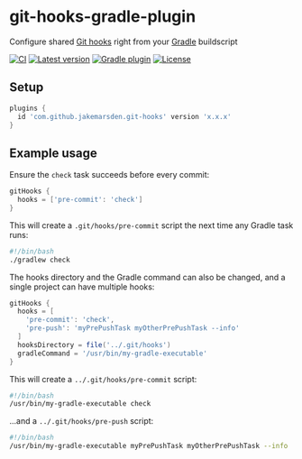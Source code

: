 # git-hooks-gradle-plugin

Configure shared [Git hooks][git-hooks] right from your [Gradle][gradle] buildscript

[![CI][workflow-ci-badge]][workflow-ci]
[![Latest version][latest-version-badge]][latest-version]
[![Gradle plugin][gradle-plugin-badge]][gradle-plugin]
[![License][license-badge]][license]

## Setup

```groovy
plugins {
  id 'com.github.jakemarsden.git-hooks' version 'x.x.x'
}
```

## Example usage

Ensure the `check` task succeeds before every commit:

```groovy
gitHooks {
  hooks = ['pre-commit': 'check']
}
```

This will create a `.git/hooks/pre-commit` script the next time any Gradle task runs:

```bash
#!/bin/bash
./gradlew check
```

The hooks directory and the Gradle command can also be changed, and a single project can have
multiple hooks:

```groovy
gitHooks {
  hooks = [
    'pre-commit': 'check',
    'pre-push': 'myPrePushTask myOtherPrePushTask --info'
  ]
  hooksDirectory = file('../.git/hooks')
  gradleCommand = '/usr/bin/my-gradle-executable'
}
```

This will create a `../.git/hooks/pre-commit` script:

```bash
#!/bin/bash
/usr/bin/my-gradle-executable check
```

...and a `../.git/hooks/pre-push` script:

```bash
#!/bin/bash
/usr/bin/my-gradle-executable myPrePushTask myOtherPrePushTask --info
```

[git-hooks]: https://git-scm.com/book/en/v2/Customizing-Git-Git-Hooks
[gradle]: https://gradle.org/

[gradle-plugin]: https://plugins.gradle.org/plugin/com.github.jakemarsden.git-hooks
[gradle-plugin-badge]: https://img.shields.io/maven-metadata/v?label=gradle-plugin&metadataUrl=https%3A%2F%2Fplugins.gradle.org%2Fm2%2Fcom%2Fgithub%2Fjakemarsden%2Fgit-hooks-gradle-plugin%2Fmaven-metadata.xml
[latest-version]: https://github.com/jakemarsden/git-hooks-gradle-plugin/releases/latest
[latest-version-badge]: https://img.shields.io/github/v/tag/jakemarsden/git-hooks-gradle-plugin?color=blue&label=latest-version&sort=semver
[license]: https://github.com/jakemarsden/git-hooks-gradle-plugin/blob/master/LICENSE
[license-badge]: https://img.shields.io/github/license/jakemarsden/git-hooks-gradle-plugin
[workflow-ci]: https://github.com/jakemarsden/git-hooks-gradle-plugin/actions?query=workflow%3ACI
[workflow-ci-badge]: https://github.com/jakemarsden/git-hooks-gradle-plugin/workflows/CI/badge.svg

